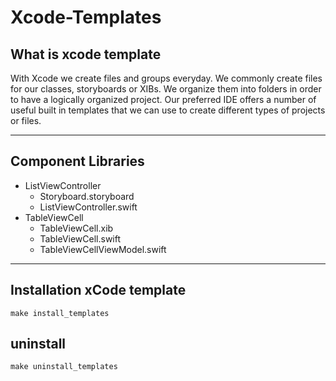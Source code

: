 # Xcode-Templates

## What is xcode template
With Xcode we create files and groups everyday. We commonly create files for our classes, storyboards or XIBs. We organize them into folders in order to have a logically organized project. Our preferred IDE offers a number of useful built in templates that we can use to create different types of projects or files.

----

## Component Libraries
- ListViewController
    - Storyboard.storyboard
    - ListViewController.swift    
- TableViewCell
    - TableViewCell.xib
    - TableViewCell.swift
    - TableViewCellViewModel.swift

----

## Installation xCode template
```
make install_templates
```

## uninstall
```
make uninstall_templates 
```
